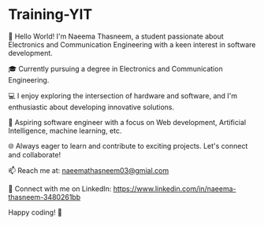 # Training-YIT

👋 Hello World! I'm Naeema Thasneem, a student passionate about Electronics and Communication Engineering with a keen interest in software development.

🎓 Currently pursuing a degree in Electronics and Communication Engineering.

💻 I enjoy exploring the intersection of hardware and software, and I'm enthusiastic about developing innovative solutions.

🚀 Aspiring software engineer with a focus on Web development, Artificial Intelligence, machine learning, etc.

🌐 Always eager to learn and contribute to exciting projects. Let's connect and collaborate!

📫 Reach me at: naeemathasneem03@gmial.com

🔗 Connect with me on LinkedIn: https://www.linkedin.com/in/naeema-thasneem-3480261bb

Happy coding! 🚀
